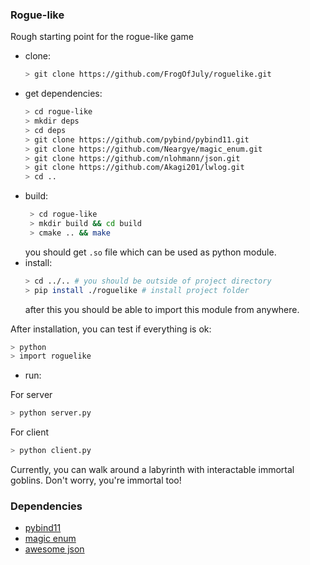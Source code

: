 ### Rogue-like 
Rough starting point for the rogue-like game
- clone:
  ```bash
  > git clone https://github.com/FrogOfJuly/roguelike.git
  ```
- get dependencies:
  ```bash
  > cd rogue-like
  > mkdir deps
  > cd deps
  > git clone https://github.com/pybind/pybind11.git
  > git clone https://github.com/Neargye/magic_enum.git
  > git clone https://github.com/nlohmann/json.git
  > git clone https://github.com/Akagi201/lwlog.git
  > cd ..
  ```
- build:
  ```bash
   > cd rogue-like 
   > mkdir build && cd build
   > cmake .. && make 
  ```
  you should get ``.so`` file which can be used as python module.
- install:
  ```bash
  > cd ../.. # you should be outside of project directory 
  > pip install ./roguelike # install project folder
  ```
  after this you should be able to import this module from anywhere.

After installation, you can test if everything is ok:

```bash
> python
> import roguelike
```

- run:

For server
```bash
> python server.py
```

For client
```bash
> python client.py
```

Currently, you can walk around a labyrinth with interactable immortal goblins.
Don't worry, you're immortal too!

### Dependencies

 - [pybind11](https://github.com/pybind/pybind11)
 - [magic enum](https://github.com/Neargye/magic_enum)
 - [awesome json](https://github.com/nlohmann/json)